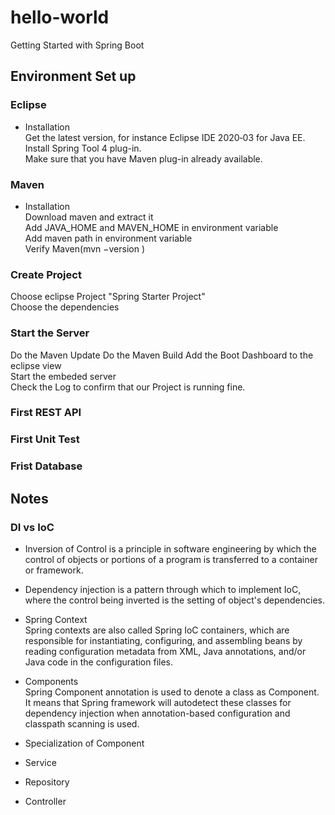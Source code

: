 # hello-world
Getting Started with Spring Boot

## Environment Set up
### Eclipse
- Installation  
Get the latest version, for instance Eclipse IDE 2020‑03 for Java EE.   
Install Spring Tool 4 plug-in.  
Make sure that you have Maven plug-in already available.  

### Maven   
- Installation  
Download maven and extract it  
Add JAVA_HOME and MAVEN_HOME in environment variable  
Add maven path in environment variable  
Verify Maven(mvn −version )  

### Create Project
Choose eclipse Project "Spring Starter Project"  
Choose the dependencies  

### Start the Server  
Do the Maven Update
Do the Maven Build
Add the Boot Dashboard to the eclipse view  
Start the embeded server  
Check the Log to confirm that our Project is running fine.  

### First REST API

### First Unit Test

### Frist Database


## Notes  
### DI vs IoC 
- Inversion of Control is a principle in software engineering by which the control of objects or portions of a program is transferred to a container or framework.  
- Dependency injection is a pattern through which to implement IoC, where the control being inverted is the setting of object's dependencies.  

 - Spring Context  
 Spring contexts are also called Spring IoC containers, which are responsible for instantiating, configuring, and assembling beans by reading configuration metadata from XML, Java annotations, and/or Java code in the configuration files.  
 
 - Components  
 Spring Component annotation is used to denote a class as Component. It means that Spring framework will autodetect these classes for dependency injection when annotation-based configuration and classpath scanning is used.   

 - Specialization of Component
  - Service
  - Repository
  - Controller
 
 
 

